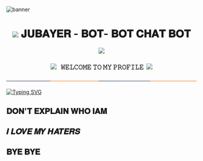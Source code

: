 <img src="https://i.ibb.co/RQ28H2p/banner.png" alt="banner">
<h1 align="center"><img src="https://i.ibb.co/RQ28H2p/banner.png" width="22px"> 𝐉𝐔𝐁𝐀𝐘𝐄𝐑 - 𝐁𝐎𝐓- 𝐁𝐎𝐓 𝐂𝐇𝐀𝐓 𝐁𝐎𝐓 </h1>

<!-- Github README -->
<p align="center"><img src="https://img.shields.io/badge/I Am JUBAYER %20BANGLADESHI- NOOB PROGRAMMER-green?colorA=%23ff0000&colorB=%23017e40&style=flat-square">

</i></b></h3>
<h3 align="center">
  <img src="https://emoji.discord.st/emojis/768b108d-274f-4f44-a634-8477b16efce7.gif" width="25">
  &nbsp; 𝚆𝙴𝙻𝙲𝙾𝙼𝙴 𝚃𝙾 𝙼𝚈 𝙿𝚁𝙾𝙵𝙸𝙻𝙴&nbsp;
  <img src="https://emoji.discord.st/emojis/768b108d-274f-4f44-a634-8477b16efce7.gif" width="25">
</h3>
<img align="center" alt="line" src="https://github.com/DalpatRathore/dalpatrathore/blob/main/assets/images/line-1.svg">

[![Typing SVG](https://readme-typing-svg.herokuapp.com?font=Neuton&size=25&color=30FF40&background=000000&center=true&vCenter=true&width=360&height=60&lines=Hello+World%2C+I'm+Mr-Jubayer+Here+🤙;𝙸𝚃'𝚜+𝙽𝙾𝚃+𝙰+𝙹𝚄𝚂𝚃+𝙽𝙰𝙼𝙴+𝙱𝚁𝙾+🥱;𝙸𝚃'𝚜+𝙰+𝙱𝚁𝙰𝙽𝙳+🔥;Respect+Mr.Jubayer+🥀;Thanks+My+All+Friend+🤙+🥰)](https://git.io/typing-svg)


## 𝐃𝐎𝐍'𝐓 𝐄𝐗𝐏𝐋𝐀𝐈𝐍 𝐖𝐇𝐎 𝐈𝐀𝐌 ##

## 𝑰 𝑳𝑶𝑽𝑬 𝑴𝒀 𝑯𝑨𝑻𝑬𝑹𝑺 ##

## 𝐁𝐘𝐄 𝐁𝐘𝐄 ##

